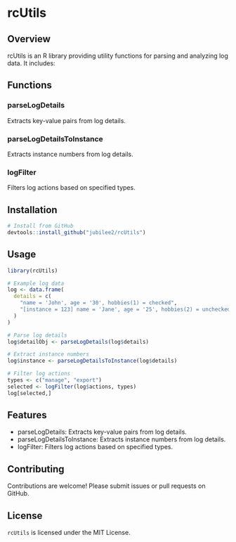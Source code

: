 # rcUtils

## Overview
rcUtils is an R library providing utility functions for parsing and analyzing log data. It includes:

## Functions
### parseLogDetails
Extracts key-value pairs from log details.
### parseLogDetailsToInstance
Extracts instance numbers from log details.
### logFilter
Filters log actions based on specified types.

## Installation
```R
# Install from GitHub
devtools::install_github("jubilee2/rcUtils")
```

## Usage
```R
library(rcUtils)

# Example log data
log <- data.frame(
  details = c(
    "name = 'John', age = '30', hobbies(1) = checked",
    "[instance = 123] name = 'Jane', age = '25', hobbies(2) = unchecked"
  )
)

# Parse log details
log$detailObj <- parseLogDetails(log$details)

# Extract instance numbers
log$instance <- parseLogDetailsToInstance(log$details)

# Filter log actions
types <- c("manage", "export")
selected <- logFilter(log$actions, types)
log[selected,]

```
## Features
  * parseLogDetails: Extracts key-value pairs from log details.
  * parseLogDetailsToInstance: Extracts instance numbers from log details.
  * logFilter: Filters log actions based on specified types.

## Contributing
Contributions are welcome! Please submit issues or pull requests on GitHub.

## License
`rcUtils` is licensed under the MIT License.
